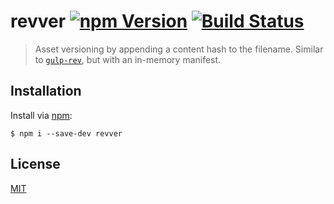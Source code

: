 # revver [![npm Version](http://img.shields.io/npm/v/revver.svg?style=flat)](https://www.npmjs.org/package/revver) [![Build Status](https://img.shields.io/travis/yuanqing/revver.svg?branch=master&style=flat)](https://travis-ci.org/yuanqing/revver)

> Asset versioning by appending a content hash to the filename. Similar to [`gulp-rev`](https://github.com/sindresorhus/gulp-rev), but with an in-memory manifest.

## Installation

Install via [npm](https://npmjs.com/):

```
$ npm i --save-dev revver
```

## License

[MIT](LICENSE.md)
